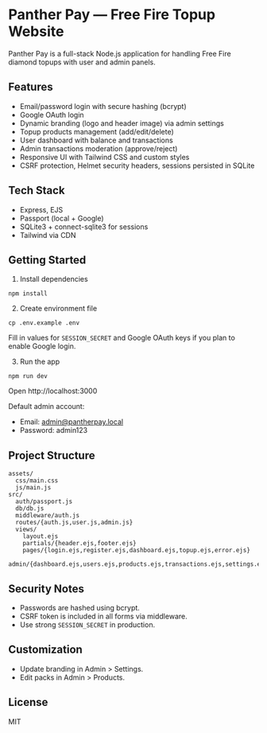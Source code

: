# Panther Pay — Free Fire Topup Website

Panther Pay is a full-stack Node.js application for handling Free Fire diamond topups with user and admin panels.

## Features
- Email/password login with secure hashing (bcrypt)
- Google OAuth login
- Dynamic branding (logo and header image) via admin settings
- Topup products management (add/edit/delete)
- User dashboard with balance and transactions
- Admin transactions moderation (approve/reject)
- Responsive UI with Tailwind CSS and custom styles
- CSRF protection, Helmet security headers, sessions persisted in SQLite

## Tech Stack
- Express, EJS
- Passport (local + Google)
- SQLite3 + connect-sqlite3 for sessions
- Tailwind via CDN

## Getting Started

1. Install dependencies
```
npm install
```

2. Create environment file
```
cp .env.example .env
```
Fill in values for `SESSION_SECRET` and Google OAuth keys if you plan to enable Google login.

3. Run the app
```
npm run dev
```
Open http://localhost:3000

Default admin account:
- Email: admin@pantherpay.local
- Password: admin123

## Project Structure
```
assets/
  css/main.css
  js/main.js
src/
  auth/passport.js
  db/db.js
  middleware/auth.js
  routes/{auth.js,user.js,admin.js}
  views/
    layout.ejs
    partials/{header.ejs,footer.ejs}
    pages/{login.ejs,register.ejs,dashboard.ejs,topup.ejs,error.ejs}
    admin/{dashboard.ejs,users.ejs,products.ejs,transactions.ejs,settings.ejs}
```

## Security Notes
- Passwords are hashed using bcrypt.
- CSRF token is included in all forms via middleware.
- Use strong `SESSION_SECRET` in production.

## Customization
- Update branding in Admin > Settings.
- Edit packs in Admin > Products.

## License
MIT

